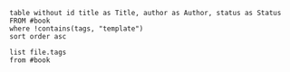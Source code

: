 ```dataview
table without id title as Title, author as Author, status as Status
FROM #book 
where !contains(tags, "template")
sort order asc
```
```dataview
list file.tags
from #book  
```
